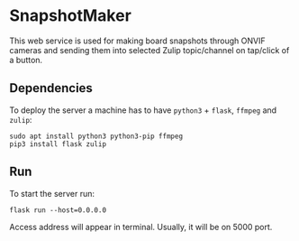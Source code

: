 # SnapshotMaker

This web service is used for making board snapshots through ONVIF cameras and sending them into selected Zulip topic/channel on tap/click of a button.

## Dependencies

To deploy the server a machine has to have `python3` + `flask`, `ffmpeg` and `zulip`:

    sudo apt install python3 python3-pip ffmpeg
    pip3 install flask zulip

## Run

To start the server run:

    flask run --host=0.0.0.0

Access address will appear in terminal. Usually, it will be on 5000 port.
